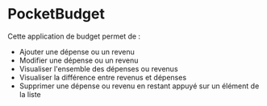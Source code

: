 # PocketBudget

Cette application de budget permet de :
- Ajouter une dépense ou un revenu
- Modifier une dépense ou un revenu
- Visualiser l'ensemble des dépenses ou revenus
- Visualiser la différence entre revenus et dépenses
- Supprimer une dépense ou revenu en restant appuyé sur un élément de la liste
